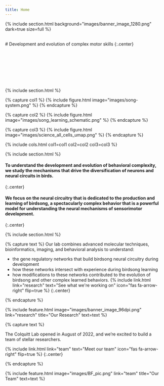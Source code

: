 ```yaml
---
title: Home
---
```



{%
  include section.html
  background="images/banner_image_1280.png"
  dark=true
  size=full
%}

<br>
# Development and evolution of complex motor skills
{:.center}

<br>
<br>
<br>
<br>
<br>
<br>
<br>
<br>


{% include section.html %}

{% capture col1 %}
   {%
    include figure.html
    image="images/song-system.png"
   %}
{% endcapture %}

{% capture col2 %}
   {%
    include figure.html
    image="images/song_learning_schematic.png"
   %}
{% endcapture %}

{% capture col3 %}
   {%
    include figure.html
    image="images/science_all_cells_umap.png"
   %}
{% endcapture %}



{%
  include cols.html
  col1=col1
  col2=col2
  col3=col3
%}

{% include section.html %}

#### To understand the development and evolution of behavioral complexity, we study the mechanisms that drive the diversification of neurons and neural circuits in birds.
{:.center}
#### We focus on the neural circuitry that is dedicated to the production and learning of birdsong, a spectacularly complex behavior that is a powerful model for understanding the neural mechanisms of sensorimotor development.
{:.center}

{% include section.html %}

{% capture text %}
Our lab combines advanced molecular techniques, bioinformatics, imaging, and behavioral analysis to understand:
- the gene regulatory networks that build birdsong neural circuitry during development
- how these networks intersect with experience during birdsong learning
- how modifications to these networks contributed to the evolution of birdsong and other complex learned behaviors.
{%
  include link.html
  link="research"
  text="See what we're working on"
  icon="fas fa-arrow-right"
  flip=true
%}
{:.center}

{% endcapture %}

{%
  include feature.html
  image="images/banner_image_96dpi.png"
  link="research"
  title="Our Research"
  text=text
%}


{% capture text %}

The Colquitt Lab opened in August of 2022, and we’re excited to build a team of stellar researchers.

{%
  include link.html
  link="team"
  text="Meet our team"
  icon="fas fa-arrow-right"
  flip=true
%}
{:.center}

{% endcapture %}

{%
  include feature.html
  image="images/BF_pic.png"
  link="team"
  title="Our Team"
  text=text
%}
